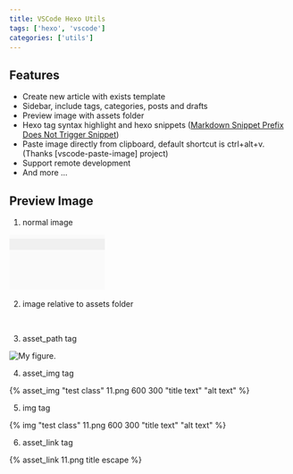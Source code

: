 ```yaml
---
title: VSCode Hexo Utils
tags: ['hexo', 'vscode']
categories: ['utils']
---
```


## Features

- Create new article with exists template
- Sidebar, include tags, categories, posts and drafts
- Preview image with assets folder
- Hexo tag syntax highlight and hexo snippets ([Markdown Snippet Prefix Does Not Trigger Snippet](https://github.com/Microsoft/vscode/issues/28048#issuecomment-306616235))
- Paste image directly from clipboard, default shortcut is ctrl+alt+v. (Thanks [vscode-paste-image] project)
- Support remote development
- And more ...

## Preview Image

1. normal image

![description](./test.png)

2. image relative to assets folder

![]()

3. asset_path tag

<img src="{% asset_path 11.png %}" width="100px" title="My figure.">

4. asset_img tag

{% asset_img "test class" 11.png 600 300 "title text" "alt text" %}

5. img tag

{% img "test class" 11.png 600 300 "title text" "alt text" %}

6. asset_link tag

{% asset_link 11.png title escape %}
